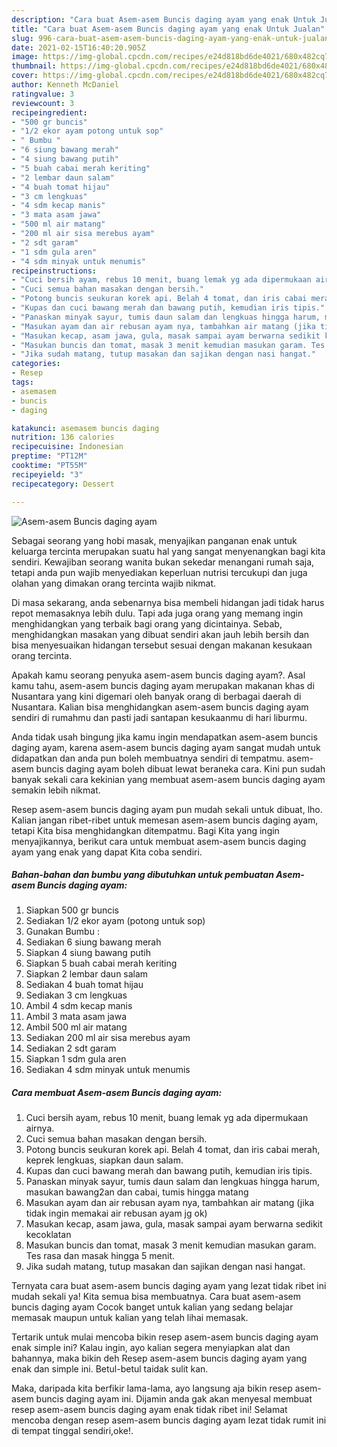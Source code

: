 ```yaml
---
description: "Cara buat Asem-asem Buncis daging ayam yang enak Untuk Jualan"
title: "Cara buat Asem-asem Buncis daging ayam yang enak Untuk Jualan"
slug: 996-cara-buat-asem-asem-buncis-daging-ayam-yang-enak-untuk-jualan
date: 2021-02-15T16:40:20.905Z
image: https://img-global.cpcdn.com/recipes/e24d818bd6de4021/680x482cq70/asem-asem-buncis-daging-ayam-foto-resep-utama.jpg
thumbnail: https://img-global.cpcdn.com/recipes/e24d818bd6de4021/680x482cq70/asem-asem-buncis-daging-ayam-foto-resep-utama.jpg
cover: https://img-global.cpcdn.com/recipes/e24d818bd6de4021/680x482cq70/asem-asem-buncis-daging-ayam-foto-resep-utama.jpg
author: Kenneth McDaniel
ratingvalue: 3
reviewcount: 3
recipeingredient:
- "500 gr buncis"
- "1/2 ekor ayam potong untuk sop"
- " Bumbu "
- "6 siung bawang merah"
- "4 siung bawang putih"
- "5 buah cabai merah keriting"
- "2 lembar daun salam"
- "4 buah tomat hijau"
- "3 cm lengkuas"
- "4 sdm kecap manis"
- "3 mata asam jawa"
- "500 ml air matang"
- "200 ml air sisa merebus ayam"
- "2 sdt garam"
- "1 sdm gula aren"
- "4 sdm minyak untuk menumis"
recipeinstructions:
- "Cuci bersih ayam, rebus 10 menit, buang lemak yg ada dipermukaan airnya."
- "Cuci semua bahan masakan dengan bersih."
- "Potong buncis seukuran korek api. Belah 4 tomat, dan iris cabai merah, keprek lengkuas, siapkan daun salam."
- "Kupas dan cuci bawang merah dan bawang putih, kemudian iris tipis."
- "Panaskan minyak sayur, tumis daun salam dan lengkuas hingga harum, masukan bawang2an dan cabai, tumis hingga matang"
- "Masukan ayam dan air rebusan ayam nya, tambahkan air matang (jika tidak ingin memakai air rebusan ayam jg ok)"
- "Masukan kecap, asam jawa, gula, masak sampai ayam berwarna sedikit kecoklatan"
- "Masukan buncis dan tomat, masak 3 menit kemudian masukan garam. Tes rasa dan masak hingga 5 menit."
- "Jika sudah matang, tutup masakan dan sajikan dengan nasi hangat."
categories:
- Resep
tags:
- asemasem
- buncis
- daging

katakunci: asemasem buncis daging 
nutrition: 136 calories
recipecuisine: Indonesian
preptime: "PT12M"
cooktime: "PT55M"
recipeyield: "3"
recipecategory: Dessert

---
```



![Asem-asem Buncis daging ayam](https://img-global.cpcdn.com/recipes/e24d818bd6de4021/680x482cq70/asem-asem-buncis-daging-ayam-foto-resep-utama.jpg)

Sebagai seorang yang hobi masak, menyajikan panganan enak untuk keluarga tercinta merupakan suatu hal yang sangat menyenangkan bagi kita sendiri. Kewajiban seorang  wanita bukan sekedar menangani rumah saja, tetapi anda pun wajib menyediakan keperluan nutrisi tercukupi dan juga olahan yang dimakan orang tercinta wajib nikmat.

Di masa  sekarang, anda sebenarnya bisa membeli hidangan jadi tidak harus repot memasaknya lebih dulu. Tapi ada juga orang yang memang ingin menghidangkan yang terbaik bagi orang yang dicintainya. Sebab, menghidangkan masakan yang dibuat sendiri akan jauh lebih bersih dan bisa menyesuaikan hidangan tersebut sesuai dengan makanan kesukaan orang tercinta. 



Apakah kamu seorang penyuka asem-asem buncis daging ayam?. Asal kamu tahu, asem-asem buncis daging ayam merupakan makanan khas di Nusantara yang kini digemari oleh banyak orang di berbagai daerah di Nusantara. Kalian bisa menghidangkan asem-asem buncis daging ayam sendiri di rumahmu dan pasti jadi santapan kesukaanmu di hari liburmu.

Anda tidak usah bingung jika kamu ingin mendapatkan asem-asem buncis daging ayam, karena asem-asem buncis daging ayam sangat mudah untuk didapatkan dan anda pun boleh membuatnya sendiri di tempatmu. asem-asem buncis daging ayam boleh dibuat lewat beraneka cara. Kini pun sudah banyak sekali cara kekinian yang membuat asem-asem buncis daging ayam semakin lebih nikmat.

Resep asem-asem buncis daging ayam pun mudah sekali untuk dibuat, lho. Kalian jangan ribet-ribet untuk memesan asem-asem buncis daging ayam, tetapi Kita bisa menghidangkan ditempatmu. Bagi Kita yang ingin menyajikannya, berikut cara untuk membuat asem-asem buncis daging ayam yang enak yang dapat Kita coba sendiri.

<!--inarticleads1-->

##### Bahan-bahan dan bumbu yang dibutuhkan untuk pembuatan Asem-asem Buncis daging ayam:

1. Siapkan 500 gr buncis
1. Sediakan 1/2 ekor ayam (potong untuk sop)
1. Gunakan  Bumbu :
1. Sediakan 6 siung bawang merah
1. Siapkan 4 siung bawang putih
1. Siapkan 5 buah cabai merah keriting
1. Siapkan 2 lembar daun salam
1. Sediakan 4 buah tomat hijau
1. Sediakan 3 cm lengkuas
1. Ambil 4 sdm kecap manis
1. Ambil 3 mata asam jawa
1. Ambil 500 ml air matang
1. Sediakan 200 ml air sisa merebus ayam
1. Sediakan 2 sdt garam
1. Siapkan 1 sdm gula aren
1. Sediakan 4 sdm minyak untuk menumis




<!--inarticleads2-->

##### Cara membuat Asem-asem Buncis daging ayam:

1. Cuci bersih ayam, rebus 10 menit, buang lemak yg ada dipermukaan airnya.
1. Cuci semua bahan masakan dengan bersih.
1. Potong buncis seukuran korek api. Belah 4 tomat, dan iris cabai merah, keprek lengkuas, siapkan daun salam.
1. Kupas dan cuci bawang merah dan bawang putih, kemudian iris tipis.
1. Panaskan minyak sayur, tumis daun salam dan lengkuas hingga harum, masukan bawang2an dan cabai, tumis hingga matang
1. Masukan ayam dan air rebusan ayam nya, tambahkan air matang (jika tidak ingin memakai air rebusan ayam jg ok)
1. Masukan kecap, asam jawa, gula, masak sampai ayam berwarna sedikit kecoklatan
1. Masukan buncis dan tomat, masak 3 menit kemudian masukan garam. Tes rasa dan masak hingga 5 menit.
1. Jika sudah matang, tutup masakan dan sajikan dengan nasi hangat.




Ternyata cara buat asem-asem buncis daging ayam yang lezat tidak ribet ini mudah sekali ya! Kita semua bisa membuatnya. Cara buat asem-asem buncis daging ayam Cocok banget untuk kalian yang sedang belajar memasak maupun untuk kalian yang telah lihai memasak.

Tertarik untuk mulai mencoba bikin resep asem-asem buncis daging ayam enak simple ini? Kalau ingin, ayo kalian segera menyiapkan alat dan bahannya, maka bikin deh Resep asem-asem buncis daging ayam yang enak dan simple ini. Betul-betul taidak sulit kan. 

Maka, daripada kita berfikir lama-lama, ayo langsung aja bikin resep asem-asem buncis daging ayam ini. Dijamin anda gak akan menyesal membuat resep asem-asem buncis daging ayam enak tidak ribet ini! Selamat mencoba dengan resep asem-asem buncis daging ayam lezat tidak rumit ini di tempat tinggal sendiri,oke!.

